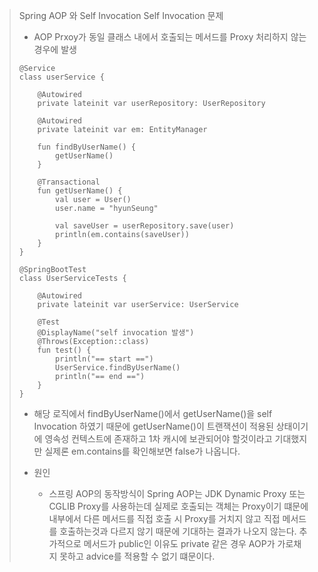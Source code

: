 > Spring AOP 와 Self Invocation
> Self Invocation 문제
> - AOP Prxoy가 동일 클래스 내에서 호출되는 메서드를 Proxy 처리하지 않는 경우에 발생
> ```
> @Service
> class userService {
> 
>     @Autowired
>     private lateinit var userRepository: UserRepository
> 
>     @Autowired
>     private lateinit var em: EntityManager
> 
>     fun findByUserName() {
>         getUserName()
>     }
> 
>     @Transactional
>     fun getUserName() {
>         val user = User()
>         user.name = "hyunSeung"
> 
>         val saveUser = userRepository.save(user)
>         println(em.contains(saveUser))
>     }
> }
>
> @SpringBootTest
> class UserServiceTests {
> 
>     @Autowired
>     private lateinit var userService: UserService
> 
>     @Test
>     @DisplayName("self invocation 발생")
>     @Throws(Exception::class)
>     fun test() {
>         println("== start ==")
>         UserService.findByUserName()
>         println("== end ==")
>     }
> }
> ```
>   - 해당 로직에서 findByUserName()에서 getUserName()을 self Invocation 하였기 때문에
>     getUserName()이 트랜잭션이 적용된 상태이기에 영속성 컨텍스트에 존재하고 1차 캐시에 보관되어야 할것이라고 기대했지만
>     실제론 em.contains를 확인해보면 false가 나옵니다.
> 
>   - 원인
>     - 스프링 AOP의 동작방식이 Spring AOP는 JDK Dynamic Proxy 또는 CGLIB Proxy를 사용하는데
>       실제로 호출되는 객체는 Proxy이기 떄문에 내부에서 다른 메서드를 직접 호출 시 Proxy를 거치지 않고
>       직접 메서드를 호출하는것과 다르지 않기 때문에 기대하는 결과가 나오지 않는다.
>       추가적으로 메서드가 public인 이유도 private 같은 경우 AOP가 가로채지 못하고 advice를 적용할 수 없기 떄문이다.
  

